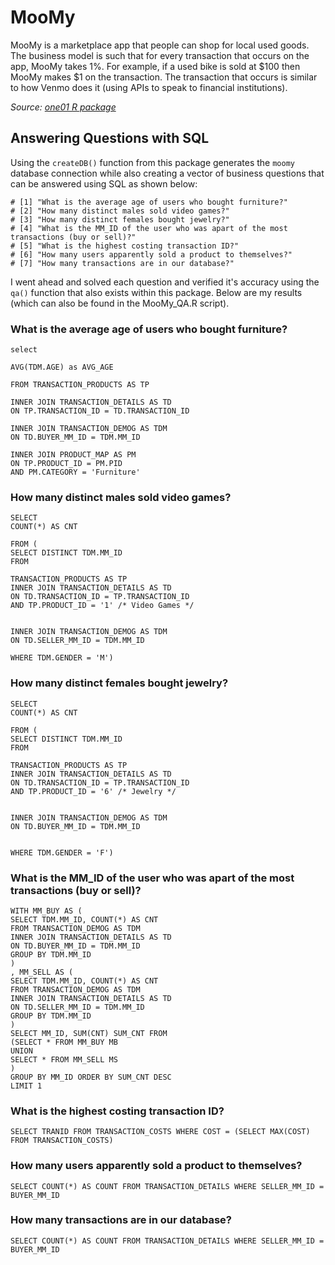 # MooMy

MooMy is a marketplace app that people can shop for local used goods. The business model is such that for every transaction that occurs on the app, MooMy takes 1%. For example, if a used bike is sold at $100 then MooMy makes $1 on the transaction. The transaction that occurs is similar to how Venmo does it (using APIs to speak to financial institutions).

*Source: [one01 R package](https://github.com/JonWayland/one01)*

## Answering Questions with SQL
Using the `createDB()` function from this package generates the `moomy` database connection while also creating a vector of business questions that can be answered using SQL as shown below:

```
# [1] "What is the average age of users who bought furniture?"                             
# [2] "How many distinct males sold video games?"                                          
# [3] "How many distinct females bought jewelry?"                                          
# [4] "What is the MM_ID of the user who was apart of the most transactions (buy or sell)?"
# [5] "What is the highest costing transaction ID?"                                        
# [6] "How many users apparently sold a product to themselves?"                            
# [7] "How many transactions are in our database?"
```

I went ahead and solved each question and verified it's accuracy using the `qa()` function that also exists within this package. Below are my results (which can also be found in the MooMy_QA.R script).

### What is the average age of users who bought furniture?

```
select  

AVG(TDM.AGE) as AVG_AGE

FROM TRANSACTION_PRODUCTS AS TP

INNER JOIN TRANSACTION_DETAILS AS TD
ON TP.TRANSACTION_ID = TD.TRANSACTION_ID

INNER JOIN TRANSACTION_DEMOG AS TDM
ON TD.BUYER_MM_ID = TDM.MM_ID

INNER JOIN PRODUCT_MAP AS PM
ON TP.PRODUCT_ID = PM.PID
AND PM.CATEGORY = 'Furniture'
```

### How many distinct males sold video games?

```
SELECT
COUNT(*) AS CNT

FROM (
SELECT DISTINCT TDM.MM_ID
FROM

TRANSACTION_PRODUCTS AS TP
INNER JOIN TRANSACTION_DETAILS AS TD
ON TD.TRANSACTION_ID = TP.TRANSACTION_ID
AND TP.PRODUCT_ID = '1' /* Video Games */


INNER JOIN TRANSACTION_DEMOG AS TDM
ON TD.SELLER_MM_ID = TDM.MM_ID

WHERE TDM.GENDER = 'M')
```

### How many distinct females bought jewelry?

```
SELECT
COUNT(*) AS CNT

FROM (
SELECT DISTINCT TDM.MM_ID
FROM

TRANSACTION_PRODUCTS AS TP
INNER JOIN TRANSACTION_DETAILS AS TD
ON TD.TRANSACTION_ID = TP.TRANSACTION_ID
AND TP.PRODUCT_ID = '6' /* Jewelry */


INNER JOIN TRANSACTION_DEMOG AS TDM
ON TD.BUYER_MM_ID = TDM.MM_ID


WHERE TDM.GENDER = 'F')
```

### What is the MM_ID of the user who was apart of the most transactions (buy or sell)?

```
WITH MM_BUY AS (
SELECT TDM.MM_ID, COUNT(*) AS CNT
FROM TRANSACTION_DEMOG AS TDM
INNER JOIN TRANSACTION_DETAILS AS TD
ON TD.BUYER_MM_ID = TDM.MM_ID
GROUP BY TDM.MM_ID
)
, MM_SELL AS (
SELECT TDM.MM_ID, COUNT(*) AS CNT
FROM TRANSACTION_DEMOG AS TDM
INNER JOIN TRANSACTION_DETAILS AS TD
ON TD.SELLER_MM_ID = TDM.MM_ID
GROUP BY TDM.MM_ID
)
SELECT MM_ID, SUM(CNT) SUM_CNT FROM
(SELECT * FROM MM_BUY MB
UNION 
SELECT * FROM MM_SELL MS
)
GROUP BY MM_ID ORDER BY SUM_CNT DESC
LIMIT 1
```

### What is the highest costing transaction ID?

```
SELECT TRANID FROM TRANSACTION_COSTS WHERE COST = (SELECT MAX(COST) FROM TRANSACTION_COSTS)
```

### How many users apparently sold a product to themselves?

```
SELECT COUNT(*) AS COUNT FROM TRANSACTION_DETAILS WHERE SELLER_MM_ID = BUYER_MM_ID
```

### How many transactions are in our database?

```
SELECT COUNT(*) AS COUNT FROM TRANSACTION_DETAILS WHERE SELLER_MM_ID = BUYER_MM_ID
```

